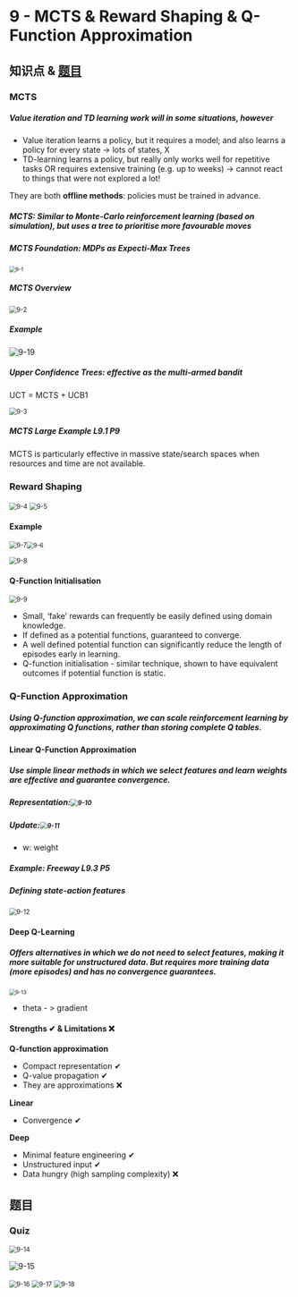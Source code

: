 # 9 - MCTS & Reward Shaping & Q-Function Approximation



## 知识点 & [题目](#题目)

### MCTS

##### Value iteration and TD learning work will in some situations, however

* Value iteration learns a policy, but it requires a model; and also learns a policy for every state → lots of states, X
* TD-learning learns a policy, but really only works well for repetitive tasks OR requires extensive training (e.g. up to weeks) → cannot react to things that were not explored a lot!

They are both **offline methods**: policies must be trained in advance.

##### MCTS: Similar to Monte-Carlo reinforcement learning (based on simulation), but uses a tree to prioritise more favourable moves

##### MCTS Foundation: MDPs as Expecti-Max Trees

<img src="images/9/9-1.jpg" alt="9-1" style="zoom:67%;" />

##### MCTS Overview

<img src="images/9/9-2.jpg" alt="9-2" style="zoom:80%;" />

##### Example

![9-19](images/9/9-19.jpg)

##### Upper Confidence Trees: effective as the multi-armed bandit

UCT = MCTS + UCB1

<img src="images/9/9-3.jpg" alt="9-3" style="zoom: 80%;" />

##### MCTS Large Example	L9.1 P9

MCTS is particularly effective in massive state/search spaces when resources and time are not available.



### Reward Shaping

<img src="images/9/9-4.jpg" alt="9-4" style="zoom:80%;" />

<img src="images/9/9-5.jpg" alt="9-5" style="zoom:80%;" />

#### Example

<img src="images/9/9-7.jpg" alt="9-7" style="zoom:80%;" /><img src="images/9/9-6.jpg" alt="9-6" style="zoom:75%;" />

<img src="images/9/9-8.jpg" alt="9-8" style="zoom:80%;" />

#### Q-Function Initialisation

<img src="images/9/9-9.jpg" alt="9-9" style="zoom:80%;" />

* Small, ‘fake’ rewards can frequently be easily defined using domain knowledge.
* If defined as a potential functions, guaranteed to converge.
* A well defined potential function can significantly reduce the length of episodes early in learning.
* Q-function initialisation - similar technique, shown to have equivalent outcomes if potential function is static.



### Q-Function Approximation

##### Using Q-function approximation, we can scale reinforcement learning by approximating Q functions, rather than storing complete Q tables.

#### Linear Q-Function Approximation

##### Use simple linear methods in which we select features and learn weights are effective and guarantee convergence.

##### Representation:<img src="images/9/9-10.jpg" alt="9-10" style="zoom:80%;" />

##### Update:<img src="images/9/9-11.jpg" alt="9-11" style="zoom:80%;" />

* w: weight

##### Example: Freeway	L9.3 P5

##### Defining state-action features

<img src="images/9/9-12.jpg" alt="9-12" style="zoom:80%;" />

#### Deep Q-Learning

##### Offers alternatives in which we do not need to select features, making it more suitable for unstructured data. But requires more training data (more episodes) and has no convergence guarantees.

<img src="images/9/9-13.jpg" alt="9-13" style="zoom:67%;" />

* theta - > gradient

#### Strengths ✔ & Limitations ❌

**Q-function approximation**

* Compact representation ✔
* Q-value propagation ✔
* They are approximations ❌

**Linear**

* Convergence ✔

**Deep**

* Minimal feature engineering ✔
* Unstructured input ✔
* Data hungry (high sampling complexity) ❌



## 题目

### Quiz

<img src="images/9/9-14.jpg" alt="9-14" style="zoom:80%;" />

![9-15](images/9/9-15.jpg)

<img src="images/9/9-16.jpg" alt="9-16" style="zoom:80%;" />

<img src="images/9/9-17.jpg" alt="9-17" style="zoom:80%;" />

<img src="images/9/9-18.jpg" alt="9-18" style="zoom:80%;" />